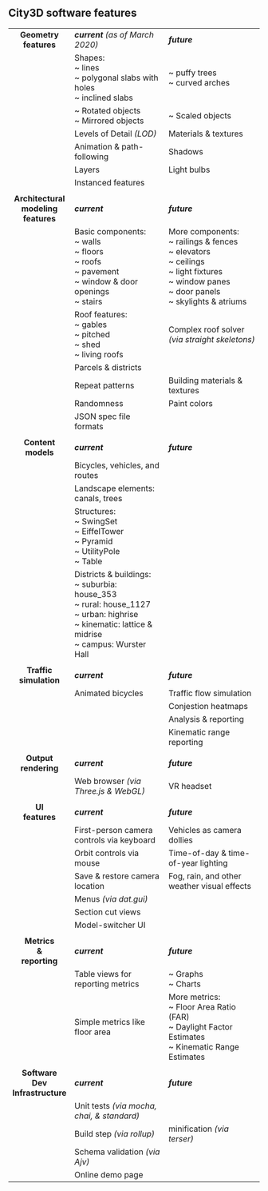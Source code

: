 ## City3D software features

|    |                                            |                     |
|:--:| :-----                                     | :-----                    |
| **Geometry<br>features** | ___current___ *(as of March 2020)* | ___future___ |
|    | Shapes:<br>~ lines<br>~ polygonal slabs with holes<br>~ inclined slabs | ~ puffy trees<br>~ curved arches    
|    | ~ Rotated objects<br>~ Mirrored objects                  | ~ Scaled objects
|    | Levels of Detail *(LOD)*                     | Materials & textures
|    | Animation & path-following                  | Shadows
|    | Layers                                      | Light bulbs
|    | Instanced features                          |
|    |                                            |                     |
| **Architectural<br>modeling<br>features** | ___current___ | ___future___ |
|    | Basic components:<br>~ walls<br>~ floors<br>~ roofs<br>~ pavement<br>~ window & door openings<br>~ stairs | More components:<br>~ railings & fences <br>~ elevators<br>~ ceilings<br>~ light fixtures<br>~ window panes<br>~ door panels<br>~ skylights & atriums
|    | Roof features:<br>~ gables<br>~ pitched<br>~ shed<br>~ living roofs | Complex roof solver *(via straight skeletons)*
|    | Parcels & districts                         |
|    | Repeat patterns                             | Building materials & textures
|    | Randomness                                  | Paint colors
|    | JSON spec file formats |
|    |                                            |                     |
| **Content<br>models** | ___current___ | ___future___ |
|    | Bicycles, vehicles, and routes           |
|    | Landscape elements: canals, trees        |
|    | Structures:<br>~ SwingSet<br>~ EiffelTower<br>~ Pyramid<br>~ UtilityPole<br>~ Table |
|    | Districts & buildings:<br>~ suburbia: house_353<br>~ rural: house_1127<br>~ urban: highrise<br>~ kinematic: lattice & midrise<br>~ campus: Wurster Hall |
|    |                                            |                     |
| **Traffic<br>simulation** | ___current___ | ___future___ |
|    | Animated bicycles                        | Traffic flow simulation   |
|    |                                          | Conjestion heatmaps       |
|    |                                          | Analysis & reporting      |
|    |                                          | Kinematic range reporting |
|    |                                            |                     |
| **Output<br>rendering** | ___current___ | ___future___ |
|    | Web browser *(via Three.js & WebGL)*       | VR headset                |
|    |                                            |                     |
| **UI<br>features** | ___current___ | ___future___ |
|    | First-person camera controls via keyboard | Vehicles as camera dollies |
|    | Orbit controls via mouse                  | Time-of-day & time-of-year lighting
|    | Save & restore camera location            | Fog, rain, and other weather visual effects
|    | Menus *(via dat.gui)*                     |
|    | Section cut views                         |
|    | Model-switcher UI                         | 
|    |                                            |                     |
| **Metrics<br>&<br>reporting** | ___current___ | ___future___ |
|    | Table views for reporting metrics        | ~ Graphs<br>~ Charts          |
|    | Simple metrics like floor area           | More metrics:<br>~ Floor Area Ratio (FAR)<br>~ Daylight Factor Estimates<br>~ Kinematic Range Estimates |
|    |                                            |                     |
| **Software<br>Dev<br>Infrastructure** | ___current___ | ___future___ |
|    | Unit tests *(via mocha, chai, & standard)* |                           |
|    | Build step *(via rollup)*                  | minification *(via terser)* |
|    | Schema validation *(via Ajv)*              |                           |
|    | Online demo page                           |                           |

